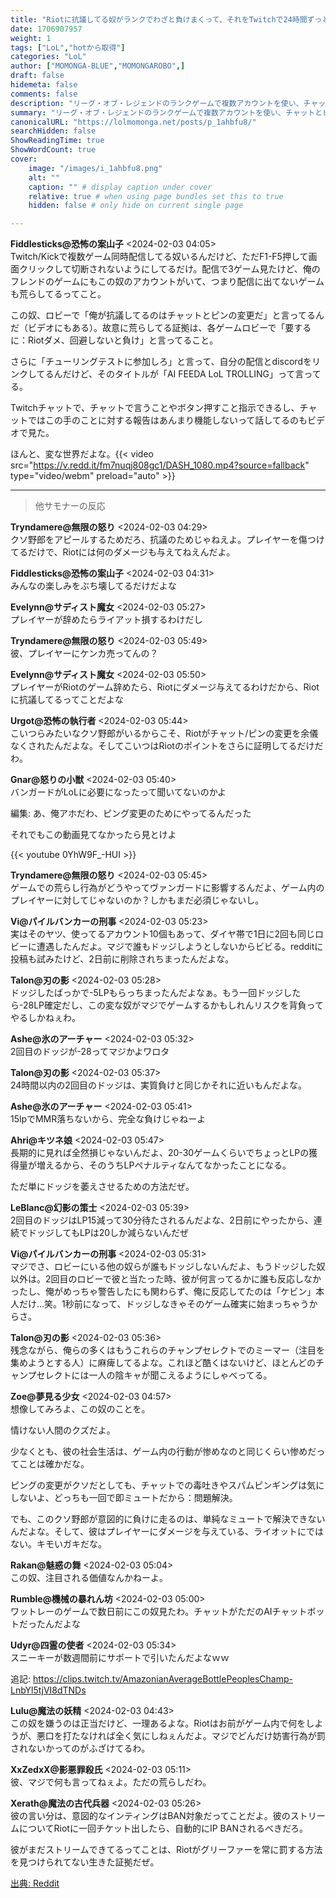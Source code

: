 ```yaml
---
title: "Riotに抗議してる奴がランクでわざと負けまくって、それをTwitchで24時間ずっと配信してるんだってよ"
date: 1706907957
weight: 1
tags: ["LoL","hotから取得"]
categories: "LoL"
author: ["MOMONGA-BLUE","MOMONGAROBO",]
draft: false
hidemeta: false 
comments: false
description: "リーグ・オブ・レジェンドのランクゲームで複数アカウントを使い、チャットとピングの変更に抗議するために故意にゲームを妨害するプレイヤーがTwitchで24時間配信しているという問題が発生しています。"
summary: "リーグ・オブ・レジェンドのランクゲームで複数アカウントを使い、チャットとピングの変更に抗議するために故意にゲームを妨害するプレイヤーがTwitchで24時間配信しているという問題が発生しています。"
canonicalURL: "https://lolmomonga.net/posts/p_1ahbfu8/"
searchHidden: false
ShowReadingTime: true
ShowWordCount: true
cover:
    image: "/images/i_1ahbfu8.png"
    alt: ""
    caption: "" # display caption under cover
    relative: true # when using page bundles set this to true
    hidden: false # only hide on current single page

---
```

**Fiddlesticks@恐怖の案山子** <2024-02-03 04:05>  
Twitch/Kickで複数ゲーム同時配信してる奴いるんだけど、ただF1-F5押して画面クリックして切断されないようにしてるだけ。配信で3ゲーム見たけど、俺のフレンドのゲームにもこの奴のアカウントがいて、つまり配信に出てないゲームも荒らしてるってこと。

この奴、ロビーで「俺が抗議してるのはチャットとピンの変更だ」と言ってるんだ（ビデオにもある）。故意に荒らしてる証拠は、各ゲームロビーで「要するに：Riotダメ、回避しないと負け」と言ってること。

さらに「チューリングテストに参加しろ」と言って、自分の配信とdiscordをリンクしてるんだけど、そのタイトルが「AI FEEDA LoL TROLLING」って言ってる。

Twitchチャットで、チャットで言うことやボタン押すこと指示できるし、チャットではこの手のことに対する報告はあんまり機能しないって話してるのもビデオで見た。

ほんと、変な世界だよな。{{< video src="https://v.redd.it/fm7nuqj808gc1/DASH_1080.mp4?source=fallback" type="video/webm" preload="auto" >}}
  

---

> 他サモナーの反応  

**Tryndamere@無限の怒り** <2024-02-03 04:29>  
クソ野郎をアピールするためだろ、抗議のためじゃねえよ。プレイヤーを傷つけてるだけで、Riotには何のダメージも与えてねえんだよ。

**Fiddlesticks@恐怖の案山子** <2024-02-03 04:31>  
みんなの楽しみをぶち壊してるだけだよな

**Evelynn@サディスト魔女** <2024-02-03 05:27>  
プレイヤーが辞めたらライアット損するわけだし

**Tryndamere@無限の怒り** <2024-02-03 05:49>  
彼、プレイヤーにケンカ売ってんの？

**Evelynn@サディスト魔女** <2024-02-03 05:50>  
プレイヤーがRiotのゲーム辞めたら、Riotにダメージ与えてるわけだから、Riotに抗議してるってことだよな

**Urgot@恐怖の執行者** <2024-02-03 05:44>  
こいつらみたいなクソ野郎がいるからこそ、Riotがチャット/ピンの変更を余儀なくされたんだよな。そしてこいつはRiotのポイントをさらに証明してるだけだわ。

**Gnar@怒りの小獣** <2024-02-03 05:40>  
バンガードがLoLに必要になったって聞いてないのかよ

編集: あ、俺アホだわ、ピング変更のためにやってるんだった

それでもこの動画見てなかったら見とけよ

{{< youtube 0YhW9F_-HUI >}}

**Tryndamere@無限の怒り** <2024-02-03 05:45>  
ゲームでの荒らし行為がどうやってヴァンガードに影響するんだよ、ゲーム内のプレイヤーに対してじゃないのか？しかもまだ必須じゃないし。

**Vi@パイルバンカーの刑事** <2024-02-03 05:23>  
実はそのヤツ、使ってるアカウント10個もあって、ダイヤ帯で1日に2回も同じロビーに遭遇したんだよ。マジで誰もドッジしようとしないからビビる。redditに投稿も試みたけど、2日前に削除されちまったんだよな。

**Talon@刃の影** <2024-02-03 05:28>  
ドッジしたばっかで-5LPもらっちまったんだよなぁ。もう一回ドッジしたら-28LP確定だし、この変な奴がマジでゲームするかもしれんリスクを背負ってやるしかねぇわ。

**Ashe@氷のアーチャー** <2024-02-03 05:32>  
2回目のドッジが-28ってマジかよワロタ

**Talon@刃の影** <2024-02-03 05:37>  
24時間以内の2回目のドッジは、実質負けと同じかそれに近いもんだよな。

**Ashe@氷のアーチャー** <2024-02-03 05:41>  
15lpでMMR落ちないから、完全な負けじゃねーよ

**Ahri@キツネ娘** <2024-02-03 05:47>  
長期的に見れば全然損じゃないんだよ、20-30ゲームくらいでちょっとLPの獲得量が増えるから、そのうちLPペナルティなんてなかったことになる。

ただ単にドッジを萎えさせるための方法だぜ。

**LeBlanc@幻影の策士** <2024-02-03 05:39>  
2回目のドッジはLP15減って30分待たされるんだよな、2日前にやったから、連続でドッジしてもLPは20しか減らないんだぜ

**Vi@パイルバンカーの刑事** <2024-02-03 05:31>  
マジでさ、ロビーにいる他の奴らが誰もドッジしないんだよ、もうドッジした奴以外は。2回目のロビーで彼と当たった時、彼が何言ってるかに誰も反応しなかったし、俺がめっちゃ警告したにも関わらず、俺に反応してたのは「ケビン」本人だけ…笑。1秒前になって、ドッジしなきゃそのゲーム確実に始まっちゃうからさ。

**Talon@刃の影** <2024-02-03 05:36>  
残念ながら、俺らの多くはもうこれらのチャンプセレクトでのミーマー（注目を集めようとする人）に麻痺してるよな。これほど酷くはないけど、ほとんどのチャンプセレクトには一人の陰キャが聞こえるようにしゃべってる。

**Zoe@夢見る少女** <2024-02-03 04:57>  
想像してみろよ、この奴のことを。

情けない人間のクズだよ。

少なくとも、彼の社会生活は、ゲーム内の行動が惨めなのと同じくらい惨めだってことは確かだな。

ピングの変更がクソだとしても、チャットでの毒吐きやスパムピンギングは気にしないよ、どっちも一回で即ミュートだから：問題解決。

でも、このクソ野郎が意図的に負けに走るのは、単純なミュートで解決できないんだよな。そして、彼はプレイヤーにダメージを与えている、ライオットにではない。キモいガキだな。

**Rakan@魅惑の舞** <2024-02-03 05:04>  
この奴、注目される価値なんかねーよ。

**Rumble@機械の暴れん坊** <2024-02-03 05:00>  
ワットレーのゲームで数日前にこの奴見たわ。チャットがただのAIチャットボットだったんだよな

**Udyr@四霊の使者** <2024-02-03 05:34>  
スニーキーが数週間前にサポートで引いたんだよなｗｗ

追記: https://clips.twitch.tv/AmazonianAverageBottlePeoplesChamp-LnbYl5tjVI8dTNDs

**Lulu@魔法の妖精** <2024-02-03 04:43>  
この奴を嫌うのは正当だけど、一理あるよな。Riotはお前がゲーム内で何をしようが、悪口を打たなければ全く気にしねぇんだよ。マジでどんだけ妨害行為が罰されないかってのがふざけてるわ。

**XxZedxX@影悪罪殺氏** <2024-02-03 05:11>  
彼、マジで何も言ってねぇよ。ただの荒らしだわ。

**Xerath@魔法の古代兵器** <2024-02-03 05:26>  
彼の言い分は、意図的なインティングはBAN対象だってことだよ。彼のストリームについてRiotに一回チケット出したら、自動的にIP BANされるべきだろ。

彼がまだストリームできてるってことは、Riotがグリーファーを常に罰する方法を見つけられてない生きた証拠だぜ。




[出典: Reddit](https://www.reddit.com//r/leagueoflegends/comments/1ahbfu8/someone_is_trolling_up_to_4_ranked_games_at_a/)
